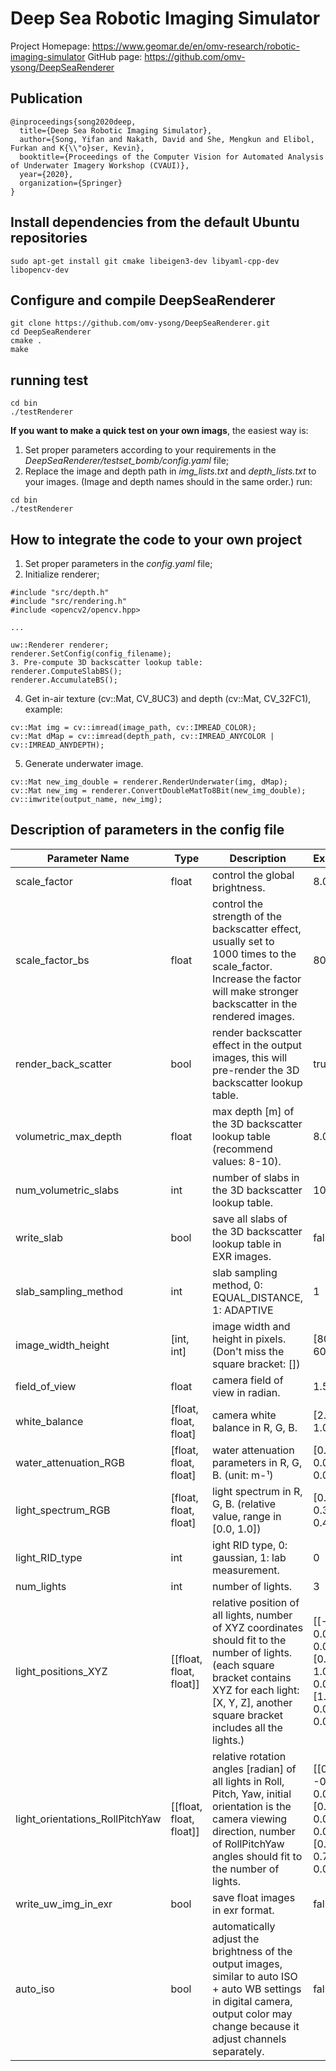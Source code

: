 # **Deep Sea Robotic Imaging Simulator**

Project Homepage: <https://www.geomar.de/en/omv-research/robotic-imaging-simulator>
GitHub page: <https://github.com/omv-ysong/DeepSeaRenderer>

## Publication
```
@inproceedings{song2020deep,
  title={Deep Sea Robotic Imaging Simulator},
  author={Song, Yifan and Nakath, David and She, Mengkun and Elibol, Furkan and K{\\"o}ser, Kevin},
  booktitle={Proceedings of the Computer Vision for Automated Analysis of Underwater Imagery Workshop (CVAUI)},
  year={2020},
  organization={Springer}
}
```

## Install dependencies from the default Ubuntu repositories

```
sudo apt-get install git cmake libeigen3-dev libyaml-cpp-dev libopencv-dev
```

## Configure and compile DeepSeaRenderer

```
git clone https://github.com/omv-ysong/DeepSeaRenderer.git
cd DeepSeaRenderer
cmake .
make
```

## running test

```
cd bin
./testRenderer
```

**If you want to make a quick test on your own imags**, the easiest way is:

1. Set proper parameters according to your requirements in the *DeepSeaRenderer/testset_bomb/config.yaml* file;
2. Replace the image and depth path in *img_lists.txt* and *depth_lists.txt* to your images. (Image and depth names should in the same order.) run:

```
cd bin
./testRenderer
```

## How to integrate the code to your own project

1. Set proper parameters in the *config.yaml* file;
2. Initialize renderer;

```
#include "src/depth.h"
#include "src/rendering.h"
#include <opencv2/opencv.hpp>

...

uw::Renderer renderer;
renderer.SetConfig(config_filename);
3. Pre-compute 3D backscatter lookup table:
renderer.ComputeSlabBS();
renderer.AccumulateBS();
```

4. Get in-air texture (cv::Mat, CV_8UC3) and depth (cv::Mat, CV_32FC1), example:

```
cv::Mat img = cv::imread(image_path, cv::IMREAD_COLOR);
cv::Mat dMap = cv::imread(depth_path, cv::IMREAD_ANYCOLOR | cv::IMREAD_ANYDEPTH);
```

5. Generate underwater image.

```
cv::Mat new_img_double = renderer.RenderUnderwater(img, dMap);
cv::Mat new_img = renderer.ConvertDoubleMatTo8Bit(new_img_double);
cv::imwrite(output_name, new_img);
```

## Description of parameters in the config file

| Parameter Name                  | Type                    | Description                                                                                                                                                                                                   | Example                                                    |
|---------------------------------|-------------------------|---------------------------------------------------------------------------------------------------------------------------------------------------------------------------------------------------------------|------------------------------------------------------------|
| scale_factor                    | float                   | control the global brightness.                                                                                                                                                                                | 8.0                                                        |
| scale_factor_bs                 | float                   | control the strength of the backscatter effect, usually set to 1000 times  to the scale_factor. Increase the factor will make stronger  backscatter in the rendered images.                                   | 8000.0                                                     |
| render_back_scatter             | bool                    | render backscatter effect in the output images, this will pre-render  the 3D backscatter lookup table.                                                                                                        | true                                                       |
| volumetric_max_depth            | float                   | max depth [m] of the 3D backscatter lookup table (recommend values: 8-10).                                                                                                                                    | 8.0                                                        |
| num_volumetric_slabs            | int                     | number of slabs in the 3D backscatter lookup table.                                                                                                                                                           | 10                                                         |
| write_slab                      | bool                    | save all slabs of the 3D backscatter lookup table in EXR images.                                                                                                                                              | false                                                      |
| slab_sampling_method            | int                     | slab sampling method, 0: EQUAL_DISTANCE, 1: ADAPTIVE                                                                                                                                                          | 1                                                          |
| image_width_height              | [int, int]              | image width and height in pixels. (Don't miss the square bracket: [])                                                                                                                                         | [800, 600]                                                 |
| field_of_view                   | float                   | camera field of view in radian.                                                                                                                                                                               | 1.57                                                       |
| white_balance                   | [float, float, float]   | camera white balance in R, G, B.                                                                                                                                                                              | [2.2, 1.0, 1.4]                                            |
| water_attenuation_RGB           | [float, float, float]   | water attenuation parameters in R, G, B. (unit: m-¹)                                                                                                                                                          | [0.37, 0.044, 0.035]                                       |
| light_spectrum_RGB              | [float, float, float]   | light spectrum in R, G, B. (relative value, range in [0.0, 1.0])                                                                                                                                              | [0.25, 0.35, 0.4]                                          |
| light_RID_type                  | int                     | ight RID type, 0: gaussian, 1: lab measurement.                                                                                                                                                               | 0                                                          |
| num_lights                      | int                     | number of lights.                                                                                                                                                                                             | 3                                                          |
| light_positions_XYZ             | [[float, float, float]] | relative position of all lights,  number of XYZ coordinates should fit to the number of lights. (each square bracket contains XYZ for each light: [X, Y, Z], another square bracket includes all the lights.) | [[-1.0, 0.0, 0.0], [0.0, 1.0, 0.0], [1.0, 0.0, 0.0]]       |
| light_orientations_RollPitchYaw | [[float, float, float]] | relative rotation angles [radian] of all lights in Roll, Pitch, Yaw,  initial orientation is the camera viewing direction,  number of RollPitchYaw angles should fit to the number of lights.                 | [[0.0, -0.785, 0.0], [0.785, 0.0, 0.0], [0.0, 0.785, 0.0]] |
| write_uw_img_in_exr             | bool                    | save float images in exr format.                                                                                                                                                                              | false                                                      |
| auto_iso                        | bool                    | automatically adjust the brightness of the output images, similar to auto ISO + auto WB settings in digital camera, output color may change because it adjust channels separately.                            | false                                                      |
